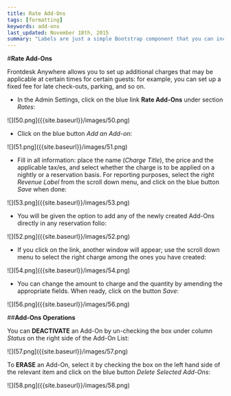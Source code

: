 ```yaml
---
title: Rate Add-Ons
tags: [formatting]
keywords: add-ons
last_updated: November 18th, 2015
summary: "Labels are just a simple Bootstrap component that you can include in your pages as needed. They represent one of many Bootstrap options you can include in your theme."
--- 
```


#**Rate Add-Ons**  

Frontdesk Anywhere allows you to set up additional charges that may be applicable at certain times for certain guests: for example, you can set up a fixed fee for late check-outs, parking, and so on.  

 - In the Admin Settings, click on the blue link **Rate Add-Ons** under section _Rates_:  

![](50.png]({{site.baseurl}}/images/50.png)

 - Click on the blue button _Add an Add-on_:  
 
 ![](51.png]({{site.baseurl}}/images/51.png)
 
 - Fill in all information: place the name (_Charge Title_), the price and the applicable tax/es, and select whether the charge is to be applied on a nightly or a reservation basis. For reporting purposes, select the right _Revenue Label_ from the scroll down menu, and click on the blue button _Save_ when done:  
 
 ![](53.png]({{site.baseurl}}/images/53.png)

 - You will be given the option to add any of the newly created Add-Ons directly in any reservation folio:  
 
 ![](52.png]({{site.baseurl}}/images/52.png)  
 
 - If you click on the link, another window will appear; use the scroll down menu to select the right charge among the ones you have created: 

![](54.png]({{site.baseurl}}/images/54.png)

- You can change the amount to charge and the quantity by amending the appropriate fields. When ready, click on the button _Save_: 

![](56.png]({{site.baseurl}}/images/56.png)  

##**Add-Ons Operations**  

You can **DEACTIVATE** an Add-On by un-checking the box under column _Status_ on the right side of the Add-On List:  

![](57.png]({{site.baseurl}}/images/57.png)  

To **ERASE** an Add-On, select it by checking the box on the left hand side of the relevant item and click on the blue button _Delete Selected Add-Ons_:  

![](58.png]({{site.baseurl}}/images/58.png)





